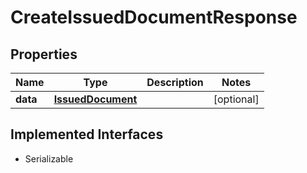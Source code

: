 

# CreateIssuedDocumentResponse


## Properties

Name | Type | Description | Notes
------------ | ------------- | ------------- | -------------
**data** | [**IssuedDocument**](IssuedDocument.md) |  |  [optional]


## Implemented Interfaces

* Serializable


